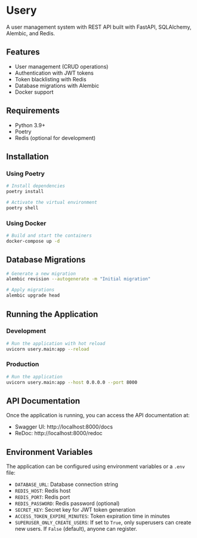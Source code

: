 # Usery

A user management system with REST API built with FastAPI, SQLAlchemy, Alembic, and Redis.

## Features

- User management (CRUD operations)
- Authentication with JWT tokens
- Token blacklisting with Redis
- Database migrations with Alembic
- Docker support

## Requirements

- Python 3.9+
- Poetry
- Redis (optional for development)

## Installation

### Using Poetry

```bash
# Install dependencies
poetry install

# Activate the virtual environment
poetry shell
```

### Using Docker

```bash
# Build and start the containers
docker-compose up -d
```

## Database Migrations

```bash
# Generate a new migration
alembic revision --autogenerate -m "Initial migration"

# Apply migrations
alembic upgrade head
```

## Running the Application

### Development

```bash
# Run the application with hot reload
uvicorn usery.main:app --reload
```

### Production

```bash
# Run the application
uvicorn usery.main:app --host 0.0.0.0 --port 8000
```

## API Documentation

Once the application is running, you can access the API documentation at:

- Swagger UI: http://localhost:8000/docs
- ReDoc: http://localhost:8000/redoc

## Environment Variables

The application can be configured using environment variables or a `.env` file:

- `DATABASE_URL`: Database connection string
- `REDIS_HOST`: Redis host
- `REDIS_PORT`: Redis port
- `REDIS_PASSWORD`: Redis password (optional)
- `SECRET_KEY`: Secret key for JWT token generation
- `ACCESS_TOKEN_EXPIRE_MINUTES`: Token expiration time in minutes
- `SUPERUSER_ONLY_CREATE_USERS`: If set to `True`, only superusers can create new users. If `False` (default), anyone can register.